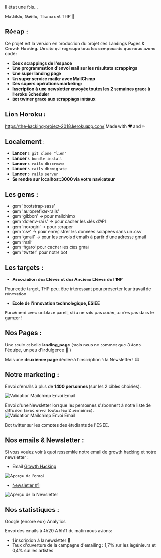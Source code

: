 Il était une fois...

Mathilde, Gaëlle, Thomas et THP 

## Récap :

Ce projet est la version en production du projet des Landings Pages & Growth Hacking. Un site qui regroupe tous les composants que nous avons codé :

* **Deux scrappings de l'espace**
* **Une programmation d'envoi mail sur les résultats scrappings**
* **Une super landing page**
* **Un super service mailer avec MailChimp**
* **Des supers opérations marketing:**
* **Inscription à une newsletter envoyée toutes les 2 semaines grace à Heroku Scheduler**
* **Bot twitter grace aux scrappings initiaux**

## Lien Heroku :

https://the-hacking-project-2018.herokuapp.com/
Made with ❤️ and 💦

## Localement :

* **Lancer** `$ git clone "lien"`
* **Lancer** `$ bundle install`
* **Lancer** `$ rails db:create`
* **Lancer** `$ rails db:migrate`
* **Lancer** `$ rails server`
* **Se rendre sur localhost:3000 via votre navigateur**

## Les gems :

* gem 'bootstrap-sass'
* gem 'autoprefixer-rails'
* gem ‘gibbon’ → pour mailchimp
* gem ‘dotenv-rails’ → pour cacher les clés d’API
* gem ‘nokogiri’ → pour scraper
* gem ‘csv’ → pour enregistrer les données scrapées dans un .csv
* gem ‘gmail’ → pour les envois d’emails à partir d’une adresse gmail
* gem ‘mail’
* gem ‘figaro’ pour cacher les cles gmail
* gem 'twitter' pour notre bot

## Les targets :

* **Association des Elèves et des Anciens Elèves de l'INP**

Pour cette target, THP peut être intéressant pour présenter leur travail de rénovation

* **Ecole de l’innovation technologique, ESIEE**

Forcément avec un blaze pareil, si tu ne sais pas coder, tu n’es pas dans le gamzer !

## Nos Pages :

Une seule et belle **landing_page** (mais nous ne sommes que 3 dans l'équipe, un peu d'indulgence 🤗 )

Mais une **deuxièmre page** dédiée à l'inscription à la Newsletter ! 😲


## Notre marketing :

Envoi d'emails à plus de **1400 personnes** (sur les 2 cibles choisies).

![Validation Mailchimp Envoi Email](https://zupimages.net/up/18/33/j3c5.png)

Envoi d'une Newsletter lorsque les personnes s'abonnent à notre liste de diffusion (avec envoi toutes les 2 semaines).
![Validation Mailchimp Envoi Email](https://zupimages.net/up/18/33/2ewz.png)

Bot twitter sur les comptes des étudiants de l'ESIEE.

## Nos emails & Newsletter :

Si vous voulez voir à quoi ressemble notre email de growth hacking et notre newsletter :
* Email [Growth Hacking](https://mailchi.mp/2e91ea6097eb/devenez-un-crack-en-hacking-9255)

![Aperçu de l'email](https://zupimages.net/up/18/33/z13g.png)
* [Newsletter #1](https://mailchi.mp/6322cf51799b/thp-cest-lavenir-en-marche)

![Aperçu de la Newsletter](https://zupimages.net/up/18/33/gmd0.png)

## Nos statistiques :

Google (encore eux) Analytics

Envoi des emails à 4h20
A 5h11 du matin nous avions:
* 1 inscription à la newsletter 🤩
* Taux d'ouverture de la campagne d'emailing : 1,7% sur les ingénieurs et 0,4% sur les artistes
